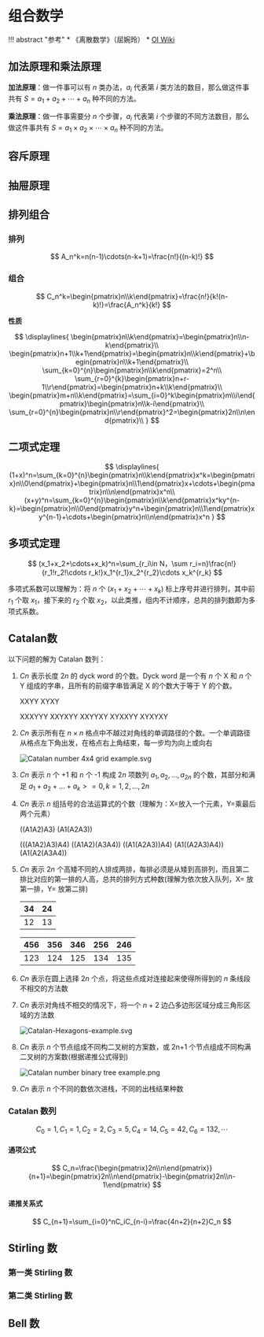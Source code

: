 # 组合数学

!!! abstract "参考"
    * 《离散数学》（屈婉玲）
    * [OI Wiki](https://oi-wiki.org/math/combinatorics/combination/)

## 加法原理和乘法原理

**加法原理**：做一件事可以有 $n$ 类办法，$a_i$ 代表第 $i$ 类方法的数目，那么做这件事共有 $S=a_1+a_2+\cdots+a_n$ 种不同的方法。

**乘法原理**：做一件事需要分 $n$ 个步骤，$a_i$ 代表第 $i$ 个步骤的不同方法数目，那么做这件事共有 $S=a_1×a_2×\cdots×a_n$ 种不同的方法。

## 容斥原理

## 抽屉原理

## 排列组合

### 排列

$$
A_n^k=n(n-1)\cdots(n-k+1)=\frac{n!}{(n-k)!}
$$

### 组合

$$
C_n^k=\begin{pmatrix}n\\k\end{pmatrix}=\frac{n!}{k!(n-k)!}=\frac{A_n^k}{k!}
$$

**性质**

$$
\displaylines{
\begin{pmatrix}n\\k\end{pmatrix}=\begin{pmatrix}n\\n-k\end{pmatrix}\\
\begin{pmatrix}n+1\\k+1\end{pmatrix}=\begin{pmatrix}n\\k\end{pmatrix}+\begin{pmatrix}n\\k+1\end{pmatrix}\\
\sum_{k=0}^{n}\begin{pmatrix}n\\k\end{pmatrix}=2^n\\
\sum_{r=0}^{k}\begin{pmatrix}n+r-1\\r\end{pmatrix}=\begin{pmatrix}n+k\\k\end{pmatrix}\\
\begin{pmatrix}m+n\\k\end{pmatrix}=\sum_{i=0}^k\begin{pmatrix}m\\i\end{pmatrix}\begin{pmatrix}n\\k-i\end{pmatrix}\\
\sum_{r=0}^{n}\begin{pmatrix}n\\r\end{pmatrix}^2=\begin{pmatrix}2n\\n\end{pmatrix}\\
}
$$

## 二项式定理

$$
\displaylines{
(1+x)^n=\sum_{k=0}^{n}\begin{pmatrix}n\\k\end{pmatrix}x^k=\begin{pmatrix}n\\0\end{pmatrix}+\begin{pmatrix}n\\1\end{pmatrix}x+\cdots+\begin{pmatrix}n\\n\end{pmatrix}x^n\\
(x+y)^n=\sum_{k=0}^{n}\begin{pmatrix}n\\k\end{pmatrix}x^ky^{n-k}=\begin{pmatrix}n\\0\end{pmatrix}y^n+\begin{pmatrix}n\\1\end{pmatrix}xy^{n-1}+\cdots+\begin{pmatrix}n\\n\end{pmatrix}x^n
}
$$

## 多项式定理

$$
(x_1+x_2+\cdots+x_k)^n=\sum_{r_i\in N，\sum r_i=n}\frac{n!}{r_1!r_2!\cdots r_k!}x_1^{r_1}x_2^{r_2}\cdots x_k^{r_k}
$$

多项式系数可以理解为：将 $n$ 个 $(x_1+x_2+\cdots+x_k)$ 标上序号并进行排列，其中前 $r_1$ 个取 $x_1$，接下来的 $r_2$ 个取 $x_2$，以此类推，组内不计顺序，总共的排列数即为多项式系数。

## Catalan数

以下问题的解为 Catalan 数列：

1. $Cn$ 表示长度 $2n$ 的 dyck word 的个数。Dyck word 是一个有 $n$ 个 X 和 $n$ 个 Y 组成的字串，且所有的前缀字串皆满足 X 的个数大于等于 Y 的个数。

    XXYY XYXY

    XXXYYY XXYXYY XXYYXY XYXXYY XYXYXY

2. $Cn$ 表示所有在 $n×n$ 格点中不越过对角线的单调路径的个数。一个单调路径从格点左下角出发，在格点右上角结束，每一步均为向上或向右

    ![Catalan number 4x4 grid example.svg](https://upload.wikimedia.org/wikipedia/commons/thumb/f/f4/Catalan_number_4x4_grid_example.svg/1920px-Catalan_number_4x4_grid_example.svg.png) 

3. $Cn$ 表示 $n$ 个 +1 和 $n$ 个 -1 构成 $2n$ 项数列 $a_1,a_2,...,a_{2n}$ 的个数，其部分和满足 $a_1+a_2+...+a_k>=0,k=1,2,...,2n$ 

4. $Cn$ 表示 $n$ 组括号的合法运算式的个数（理解为：X=放入一个元素，Y=乘最后两个元素）

    ((A1A2)A3) (A1(A2A3)) 

    (((A1A2)A3)A4) ((A1A2)(A3A4)) ((A1(A2A3))A4) (A1((A2A3)A4)) (A1(A2(A3A4))

5. $Cn$ 表示 $2n$ 个高矮不同的人排成两排，每排必须是从矮到高排列，而且第二排比对应的第一排的人高，总共的排列方式种数(理解为依次放入队列，X= 放第一排，Y= 放第二排)

    | 34  | 24  |
    | --- | --- |
    | 12  | 13  |

    | 456 | 356 | 346 | 256 | 246 |
    | --- | --- | --- | --- | --- |
    | 123 | 124 | 125 | 134 | 135 |

6. $Cn$ 表示在圆上选择 $2n$ 个点，将这些点成对连接起来使得所得到的 $n$ 条线段不相交的方法数

7. $Cn$ 表示对角线不相交的情况下，将一个 $n+2$ 边凸多边形区域分成三角形区域的方法数

   ![Catalan-Hexagons-example.svg](https://upload.wikimedia.org/wikipedia/commons/thumb/a/a8/Catalan-Hexagons-example.svg/1920px-Catalan-Hexagons-example.svg.png) 

8. $Cn$ 表示 $n$ 个节点组成不同构二叉树的方案数，或 2n+1 个节点组成不同构满二叉树的方案数(根据递推公式得到)

   ![Catalan number binary tree example.png](https://upload.wikimedia.org/wikipedia/commons/0/01/Catalan_number_binary_tree_example.png) 

9. $Cn$ 表示 $n$ 个不同的数依次进栈，不同的出栈结果种数

### Catalan 数列

$$
C_0=1,C_1=1,C_2=2,C_3=5,C_4=14,C_5=42,C_6=132,\cdots
$$

#### 通项公式

$$
C_n=\frac{\begin{pmatrix}2n\\n\end{pmatrix}}{n+1}=\begin{pmatrix}2n\\n\end{pmatrix}-\begin{pmatrix}2n\\n-1\end{pmatrix}
$$

#### 递推关系式

$$
C_{n+1}=\sum_{i=0}^nC_iC_{n-i}=\frac{4n+2}{n+2}C_n
$$

## Stirling 数

### 第一类 Stirling 数

### 第二类 Stirling 数

## Bell 数
